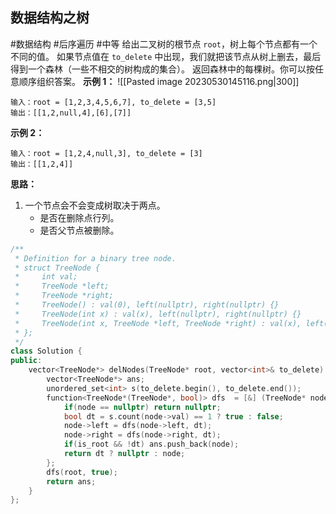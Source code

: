 ## 数据结构之树
#数据结构 #后序遍历 #中等
给出二叉树的根节点 `root`，树上每个节点都有一个不同的值。
如果节点值在 `to_delete` 中出现，我们就把该节点从树上删去，最后得到一个森林（一些不相交的树构成的集合）。
返回森林中的每棵树。你可以按任意顺序组织答案。
**示例 1：**
![[Pasted image 20230530145116.png|300]]
```
输入：root = [1,2,3,4,5,6,7], to_delete = [3,5]
输出：[[1,2,null,4],[6],[7]]
```
**示例 2：**
```
输入：root = [1,2,4,null,3], to_delete = [3]
输出：[[1,2,4]]
```

**思路：**

1.  一个节点会不会变成树取决于两点。
	+ 是否在删除点行列。
	+ 是否父节点被删除。


```c++
/**
 * Definition for a binary tree node.
 * struct TreeNode {
 *     int val;
 *     TreeNode *left;
 *     TreeNode *right;
 *     TreeNode() : val(0), left(nullptr), right(nullptr) {}
 *     TreeNode(int x) : val(x), left(nullptr), right(nullptr) {}
 *     TreeNode(int x, TreeNode *left, TreeNode *right) : val(x), left(left), right(right) {}
 * };
 */
class Solution {
public:
    vector<TreeNode*> delNodes(TreeNode* root, vector<int>& to_delete) {
        vector<TreeNode*> ans;
        unordered_set<int> s(to_delete.begin(), to_delete.end());
        function<TreeNode*(TreeNode*, bool)> dfs  = [&] (TreeNode* node, bool is_root) -> TreeNode* {
            if(node == nullptr) return nullptr;
            bool dt = s.count(node->val) == 1 ? true : false;
            node->left = dfs(node->left, dt);
            node->right = dfs(node->right, dt);
            if(is_root && !dt) ans.push_back(node);
            return dt ? nullptr : node;
        };
        dfs(root, true);
        return ans;
    }
};
```
